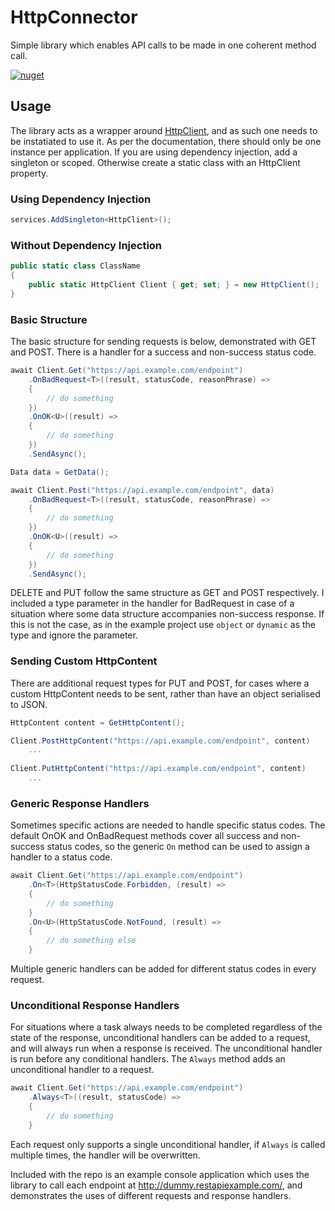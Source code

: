 # HttpConnector
Simple library which enables API calls to be made in one coherent method call.

[![nuget](https://img.shields.io/nuget/v/TobyMeehan.Http)](https://www.nuget.org/packages/TobyMeehan.Http/)

## Usage
The library acts as a wrapper around [HttpClient](https://docs.microsoft.com/en-us/dotnet/api/system.net.http.httpclient), and as such one needs to be instatiated to use it. As per the documentation, there should only be one instance per application. If you are using dependency injection, add a singleton or scoped. Otherwise create a static class with an HttpClient property.

### Using Dependency Injection
```cs
services.AddSingleton<HttpClient>();
```

### Without Dependency Injection
```cs
public static class ClassName
{
    public static HttpClient Client { get; set; } = new HttpClient();
}
```

### Basic Structure

The basic structure for sending requests is below, demonstrated with GET and POST. There is a handler for a success and non-success status code.

```cs
await Client.Get("https://api.example.com/endpoint")
    .OnBadRequest<T>((result, statusCode, reasonPhrase) =>
    {
        // do something
    })
    .OnOK<U>((result) =>
    {
        // do something
    })
    .SendAsync();
```

```cs
Data data = GetData();

await Client.Post("https://api.example.com/endpoint", data)
    .OnBadRequest<T>((result, statusCode, reasonPhrase) =>
    {
        // do something
    })
    .OnOK<U>((result) =>
    {
        // do something
    })
    .SendAsync();
```

DELETE and PUT follow the same structure as GET and POST respectively. I included a type parameter in the handler for BadRequest in case of a situation where some data structure accompanies non-success response. If this is not the case, as in the example project use `object` or `dynamic` as the type and ignore the parameter.


### Sending Custom HttpContent

There are additional request types for PUT and POST, for cases where a custom HttpContent needs to be sent, rather than have an object serialised to JSON.

```cs
HttpContent content = GetHttpContent();

Client.PostHttpContent("https://api.example.com/endpoint", content)
    ...
    
Client.PutHttpContent("https://api.example.com/endpoint", content)
    ...
```

### Generic Response Handlers

Sometimes specific actions are needed to handle specific status codes. The default OnOK and OnBadRequest methods cover all success and non-success status codes, so the generic `On` method can be used to assign a handler to a status code.

```cs
await Client.Get("https://api.example.com/endpoint")
    .On<T>(HttpStatusCode.Forbidden, (result) =>
    {
        // do something
    }
    .On<U>(HttpStatusCode.NotFound, (result) =>
    {
        // do something else
    }
```

Multiple generic handlers can be added for different status codes in every request.

### Unconditional Response Handlers

For situations where a task always needs to be completed regardless of the state of the response, unconditional handlers can be added to a request, and will always run when a response is received. The unconditional handler is run before any conditional handlers. The `Always` method adds an unconditional handler to a request.

```cs
await Client.Get("https://api.example.com/endpoint")
    .Always<T>((result, statusCode) =>
    {
        // do something
    }
```

Each request only supports a single unconditional handler, if `Always` is called multiple times, the handler will be overwritten.

Included with the repo is an example console application which uses the library to call each endpoint at http://dummy.restapiexample.com/, and demonstrates the uses of different requests and response handlers.
